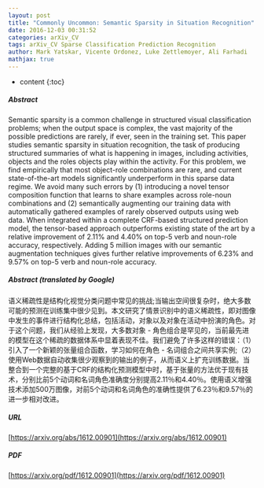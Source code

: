```yaml
---
layout: post
title: "Commonly Uncommon: Semantic Sparsity in Situation Recognition"
date: 2016-12-03 00:31:52
categories: arXiv_CV
tags: arXiv_CV Sparse Classification Prediction Recognition
author: Mark Yatskar, Vicente Ordonez, Luke Zettlemoyer, Ali Farhadi
mathjax: true
---
```


* content
{:toc}

##### Abstract
Semantic sparsity is a common challenge in structured visual classification problems; when the output space is complex, the vast majority of the possible predictions are rarely, if ever, seen in the training set. This paper studies semantic sparsity in situation recognition, the task of producing structured summaries of what is happening in images, including activities, objects and the roles objects play within the activity. For this problem, we find empirically that most object-role combinations are rare, and current state-of-the-art models significantly underperform in this sparse data regime. We avoid many such errors by (1) introducing a novel tensor composition function that learns to share examples across role-noun combinations and (2) semantically augmenting our training data with automatically gathered examples of rarely observed outputs using web data. When integrated within a complete CRF-based structured prediction model, the tensor-based approach outperforms existing state of the art by a relative improvement of 2.11% and 4.40% on top-5 verb and noun-role accuracy, respectively. Adding 5 million images with our semantic augmentation techniques gives further relative improvements of 6.23% and 9.57% on top-5 verb and noun-role accuracy.

##### Abstract (translated by Google)
语义稀疏性是结构化视觉分类问题中常见的挑战;当输出空间很复杂时，绝大多数可能的预测在训练集中很少见到。本文研究了情景识别中的语义稀疏性，即对图像中发生的事件进行结构化总结，包括活动，对象以及对象在活动中扮演的角色。对于这个问题，我们从经验上发现，大多数对象 - 角色组合是罕见的，当前最先进的模型在这个稀疏的数据体系中显着表现不佳。我们避免了许多这样的错误：（1）引入了一个新颖的张量组合函数，学习如何在角色 - 名词组合之间共享实例;（2）使用Web数据自动收集很少观察到的输出的例子，从而语义上扩充训练数据。当整合到一个完整的基于CRF的结构化预测模型中时，基于张量的方法优于现有技术，分别比前5个动词和名词角色准确度分别提高2.11％和4.40％。使用语义增强技术添加500万图像，对前5个动词和名词角色的准确性提供了6.23％和9.57％的进一步相对改进。

##### URL
[https://arxiv.org/abs/1612.00901](https://arxiv.org/abs/1612.00901)

##### PDF
[https://arxiv.org/pdf/1612.00901](https://arxiv.org/pdf/1612.00901)

